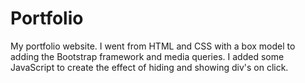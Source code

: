 # Portfolio

My portfolio website. I went from HTML and CSS with a box model to adding the Bootstrap framework and media queries. I added some JavaScript to create the effect of hiding and showing div's on click.
